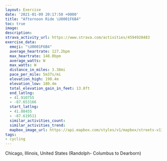 ```yaml
---
layout: Exercise
date: '2021-01-09 20:17:50 +0000'
title: "Afternoon Ride \U0001F6B4"
toc: true
image:
description:
strava_activity_url: https://www.strava.com/activities/4594928483
exercise_data:
  emoji: "\U0001F6B4"
  average_heartrate: 127.2bpm
  max_heartrate: 148.0bpm
  average_watts: W
  max_watts: W
  distance_in_miles: 3.38mi
  pace_per_mile: 5m37s/mi
  elevation_high: 190.4m
  elevation_low: 180.4m
  total_elevation_gain_in_feet: 13.8ft
  end_latlng:
  - 41.910755
  - -87.653166
  start_latlng:
  - 41.88455
  - -87.619511
  similar_activities_count:
  similar_activities_trend:
  mapbox_image_url: https://api.mapbox.com/styles/v1/mapbox/streets-v11/static/path-5+787af2-1.0(kqs~F~dxuOBRA~%40%40%60BKzG%3F%7C%40Bp%40AlIEnCH%60DAx%40%40DMHAHBZJPELA%5CBn%40BlB%40LLLFLC%3FCh%40EXB%5ECb%40Bn%40A%60%40NjBEVGDWHMAMIYDK%3FO%3FGGcABa%40Ci%40FIFYHKI%5BAID_%40BUEW%40a%40JIDW%40%5DD_%40%40YGKFoAFED%5DBY%60%40%5DH%7D%40OBU_%40LSBO%3FSDO%3FQGOC%5EvGMCOSc%40WOSYo%40e%40_%40IE%5Da%40_%40GKGw%40UKIR%7C%40_AgA%5D%40IBKAIEWDq%40Ew%40BqA%3FUCu%40%40%5DEu%40EEAAGGAAEICKBIA%5DHKDEFMCM%3FIBKEe%40BIBKCIFKBy%40GSJENMOWEK%40IDwAII%40WEa%40BICg%40%40i%40Ee%40%3FUB%5BEQBo%40AIBw%40%3Fa%40HiAEg%40HUCSBe%40Ai%40AECGDQCGB%7DA%40q%40%3FYCM%40EBOVAt%40%40lBAl%40GTEFIB%7BA%40CB%3FBMBOA%5DDS%3FyAFKASBIAI%40kBLq%40%3FQCKD%7B%40Ck%40BOCACeB%40SBKDACKDIFEHE%5C%3FlCDLENAL%3Fx%40Df%40%3FZE~JDpBAv%40%40XAdABhBA~%40DdA%3FzAEpA%40tBA%60AKTiBvCoBhDONmAnBi%40r%40qB%60DYh%40aFrHmBvCaA%60BEHiCdEO%5CcCtDC%40CAIFs%40lAk%40dAa%40f%40S%5C%40%40%5D%5EwDlG%3F%5CCV%40~D%3FlEJLF%5CVBNFzA%3FPAN%40VCDCC%3FACA%3F),pin-s-s+e5b22e(-87.61952,41.88454),pin-s-f+89ae00(-87.65317000000003,41.91075000000005)/auto/800x800?access_token=pk.eyJ1Ijoiam9zaGJlY2ttYW4iLCJhIjoiY205eWR2aDd1MWZ6djJrbXc4a3M0bWZleiJ9.XiG9OWkNcZk2QzjJbxLB4A
tags:
- cycling
---
```




Chicago, Illinois, United States (Randolph- Columbus to Dearborn)
